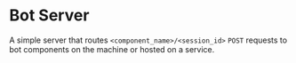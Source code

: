# Bot Server
A simple server that routes `<component_name>/<session_id>` `POST` requests to bot components on the machine or hosted on a service.

